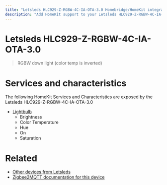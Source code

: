 ```yaml
---
title: "Letsleds HLC929-Z-RGBW-4C-IA-OTA-3.0 Homebridge/HomeKit integration"
description: "Add HomeKit support to your Letsleds HLC929-Z-RGBW-4C-IA-OTA-3.0, using Homebridge, Zigbee2MQTT and homebridge-z2m."
---
```

<!---
This file has been GENERATED using src/docgen/docgen.ts
DO NOT EDIT THIS FILE MANUALLY!
-->
# Letsleds HLC929-Z-RGBW-4C-IA-OTA-3.0
> RGBW down light (color temp is inverted)


# Services and characteristics
The following HomeKit Services and Characteristics are exposed by
the Letsleds HLC929-Z-RGBW-4C-IA-OTA-3.0

* [Lightbulb](../../light.md)
  * Brightness
  * Color Temperature
  * Hue
  * On
  * Saturation


# Related
* [Other devices from Letsleds](../index.md#letsleds)
* [Zigbee2MQTT documentation for this device](https://www.zigbee2mqtt.io/devices/HLC929-Z-RGBW-4C-IA-OTA-3.0.html)